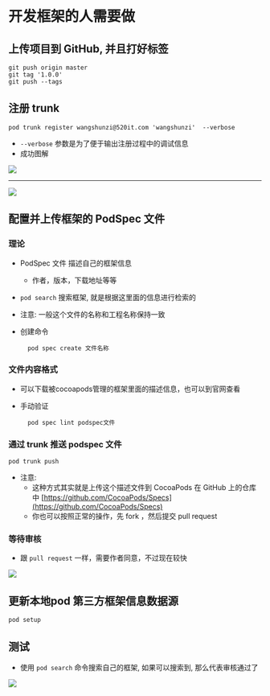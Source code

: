# 开发框架的人需要做

## 上传项目到 GitHub, 并且打好标签

	git push origin master
	git tag '1.0.0' 
	git push --tags 

## 注册 trunk

	pod trunk register wangshunzi@520it.com 'wangshunzi'  --verbose
	
* `--verbose` 参数是为了便于输出注册过程中的调试信息
* 成功图解
	
![](https://raw.githubusercontent.com/ripperhe/Seemygo-notes/master/01-FM/CocoaPods/image/3_图解1.png)
		
---
		
![](https://raw.githubusercontent.com/ripperhe/Seemygo-notes/master/01-FM/CocoaPods/image/3_图解2.png)

## 配置并上传框架的 PodSpec 文件

### 理论

* PodSpec 文件 描述自己的框架信息
	* 作者，版本，下载地址等等
* `pod search` 搜索框架, 就是根据这里面的信息进行检索的
* 注意: 一般这个文件的名称和工程名称保持一致
* 创建命令
	
		pod spec create 文件名称

### 文件内容格式

* 可以下载被cocoapods管理的框架里面的描述信息，也可以到官网查看
* 手动验证
		
		pod spec lint podspec文件	

### 通过 trunk 推送 podspec 文件

	pod trunk push 
	
* 注意: 
	* 这种方式其实就是上传这个描述文件到 CocoaPods 在 GitHub 上的仓库中
		[https://github.com/CocoaPods/Specs](https://github.com/CocoaPods/Specs)
	* 你也可以按照正常的操作，先 fork ，然后提交 pull request

### 等待审核

* 跟 `pull request` 一样，需要作者同意，不过现在较快

![](https://raw.githubusercontent.com/ripperhe/Seemygo-notes/master/01-FM/CocoaPods/image/3_等待审核.png)

## 更新本地pod 第三方框架信息数据源

	pod setup

## 测试

* 使用 `pod search` 命令搜索自己的框架, 如果可以搜索到, 那么代表审核通过了

![](https://raw.githubusercontent.com/ripperhe/Seemygo-notes/master/01-FM/CocoaPods/image/3_审核通过.png)
		
